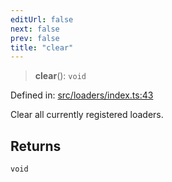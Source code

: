 ```yaml
---
editUrl: false
next: false
prev: false
title: "clear"
---
```


> **clear**(): `void`

Defined in: [src/loaders/index.ts:43](https://github.com/jaames/flipnote.js/blob/24e772733243f115c3848537efabe6ee9020ad63/src/loaders/index.ts#L43)

Clear all currently registered loaders.

## Returns

`void`
